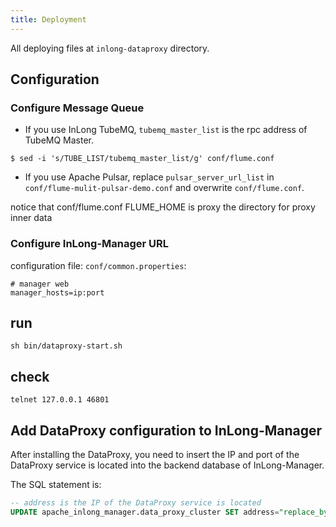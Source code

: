 ```yaml
---
title: Deployment
---
```


All deploying files at `inlong-dataproxy` directory.
## Configuration

### Configure Message Queue

- If you use InLong TubeMQ, `tubemq_master_list` is the rpc address of TubeMQ Master.
```
$ sed -i 's/TUBE_LIST/tubemq_master_list/g' conf/flume.conf
```

- If you use Apache Pulsar, replace `pulsar_server_url_list` in `conf/flume-mulit-pulsar-demo.conf` and overwrite `conf/flume.conf`.

notice that conf/flume.conf FLUME_HOME is proxy the directory for proxy inner data

### Configure InLong-Manager URL

configuration file: `conf/common.properties`:
```
# manager web 
manager_hosts=ip:port 
```

## run

```
sh bin/dataproxy-start.sh
```
	

## check
```
telnet 127.0.0.1 46801
```

## Add DataProxy configuration to InLong-Manager

After installing the DataProxy, you need to insert the IP and port of the DataProxy service is located into the backend database of InLong-Manager.

The SQL statement is:

```sql
-- address is the IP of the DataProxy service is located
UPDATE apache_inlong_manager.data_proxy_cluster SET address="replace_by_dataproxy_ip" WHERE name="default_dataproxy";
```

